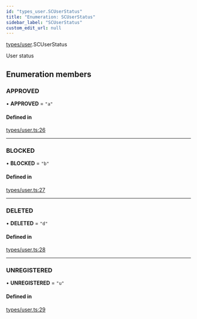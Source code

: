 ```yaml
---
id: "types_user.SCUserStatus"
title: "Enumeration: SCUserStatus"
sidebar_label: "SCUserStatus"
custom_edit_url: null
---
```


[types/user](../modules/types_user.md).SCUserStatus

User status

## Enumeration members

### APPROVED

• **APPROVED** = `"a"`

#### Defined in

[types/user.ts:26](https://github.com/selfcommunity/community-ui/blob/1eb776a/packages/sc-core/src/types/user.ts#L26)

___

### BLOCKED

• **BLOCKED** = `"b"`

#### Defined in

[types/user.ts:27](https://github.com/selfcommunity/community-ui/blob/1eb776a/packages/sc-core/src/types/user.ts#L27)

___

### DELETED

• **DELETED** = `"d"`

#### Defined in

[types/user.ts:28](https://github.com/selfcommunity/community-ui/blob/1eb776a/packages/sc-core/src/types/user.ts#L28)

___

### UNREGISTERED

• **UNREGISTERED** = `"u"`

#### Defined in

[types/user.ts:29](https://github.com/selfcommunity/community-ui/blob/1eb776a/packages/sc-core/src/types/user.ts#L29)
